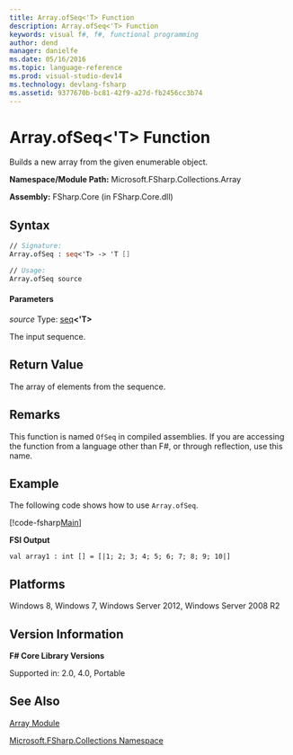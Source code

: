 ```yaml
---
title: Array.ofSeq<'T> Function
description: Array.ofSeq<'T> Function
keywords: visual f#, f#, functional programming
author: dend
manager: danielfe
ms.date: 05/16/2016
ms.topic: language-reference
ms.prod: visual-studio-dev14
ms.technology: devlang-fsharp
ms.assetid: 9377670b-bc81-42f9-a27d-fb2456cc3b74 
---
```


# Array.ofSeq<'T> Function

Builds a new array from the given enumerable object.

**Namespace/Module Path:** Microsoft.FSharp.Collections.Array

**Assembly:** FSharp.Core (in FSharp.Core.dll)


## Syntax

```fsharp
// Signature:
Array.ofSeq : seq<'T> -> 'T []

// Usage:
Array.ofSeq source
```

#### Parameters
*source*
Type: [seq](https://msdn.microsoft.com/library/2f0c87c6-8a0d-4d33-92a6-10d1d037ce75)**&lt;'T&gt;**


The input sequence.

## Return Value

The array of elements from the sequence.

## Remarks
This function is named `OfSeq` in compiled assemblies. If you are accessing the function from a language other than F#, or through reflection, use this name.

## Example

The following code shows how to use `Array.ofSeq`.

[!code-fsharp[Main](~/samples/snippets/fsharp/arrays/snippet60.fs)]

**FSI Output**

```
val array1 : int [] = [|1; 2; 3; 4; 5; 6; 7; 8; 9; 10|]
```

## Platforms
Windows 8, Windows 7, Windows Server 2012, Windows Server 2008 R2

## Version Information
**F# Core Library Versions**

Supported in: 2.0, 4.0, Portable

## See Also
[Array Module](index.md)

[Microsoft.FSharp.Collections Namespace](../Microsoft.FSharp.Collections-Namespace.md)